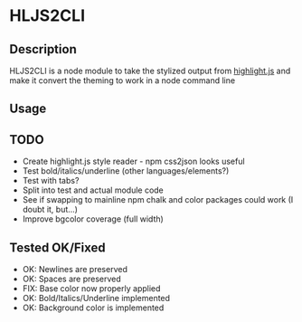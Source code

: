 
# HLJS2CLI

## Description
HLJS2CLI is a node module to take the stylized output from 
[highlight.js](https://highlightjs.org) and make it convert the theming
to work in a node command line

## Usage





## TODO
* Create highlight.js style reader - npm css2json looks useful
* Test bold/italics/underline (other languages/elements?)
* Test with tabs?
* Split into test and actual module code
* See if swapping to mainline npm chalk and color packages could work (I doubt it, but...)
* Improve bgcolor coverage (full width)

## Tested OK/Fixed
* OK: Newlines are preserved
* OK: Spaces are preserved
* FIX: Base color now properly applied
* OK: Bold/Italics/Underline implemented
* OK: Background color is implemented
